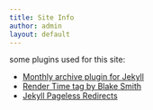 ```yaml
---
title: Site Info
author: admin
layout: default
---
```

some plugins used for this site:

* [Monthly archive plugin for Jekyll][1]
* [Render Time tag by Blake Smith][2]
* [Jekyll Pageless Redirects][3]

[1]: https://github.com/shigeya/jekyll-monthly-archive-plugin
[2]: https://gist.github.com/blakesmith/449509
[3]: https://github.com/nquinlan/jekyll-pageless-redirects
